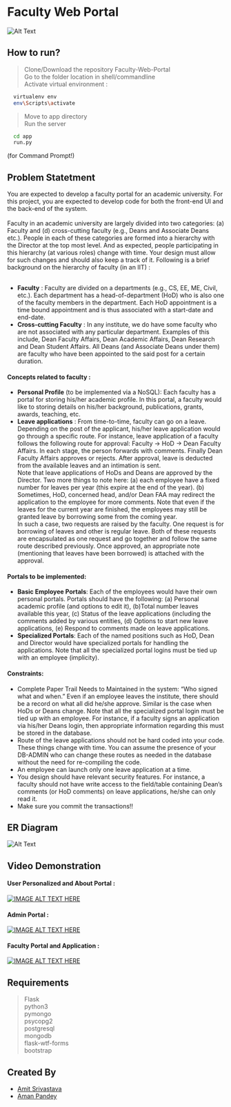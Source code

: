 # Faculty Web Portal
![Alt Text](https://raw.githubusercontent.com/cynicphoenix/Faculty-Web-Portal/master/Screenshots/dashboard.png)

## How to run?

> Clone/Download the repository Faculty-Web-Portal <br />
> Go to the folder location in shell/commandline<br />
> Activate virtual environment :<br />
```bash
  virtualenv env
  env\Scripts\activate
```
> Move to app directory<br />
> Run the server<br />
```bash
  cd app
  run.py
```
(for Command Prompt!)


## Problem Statetment
You are expected to develop a faculty portal for an academic university. For this project, you are expected
to develop code for both the front-end UI and the back-end of the system.<br /><br />
Faculty in an academic university are largely divided into two categories: (a) Faculty and (d) cross-cutting
faculty (e.g., Deans and Associate Deans etc.). People in each of these categories are formed into a
hierarchy with the Director at the top most level. And as expected, people participating in this hierarchy
(at various roles) change with time. Your design must allow for such changes and should also keep a track
of it. Following is a brief background on the hierarchy of faculty (in an IIT) :<br /><br />

- **Faculty** : Faculty are divided on a departments (e.g., CS, EE, ME, Civil, etc.). Each department
has a head-of-department (HoD) who is also one of the faculty members in the department. Each
HoD appointment is a time bound appointment and is thus associated with a start-date and
end-date.<br />
- **Cross-cutting Faculty** : In any institute, we do have some faculty who are not associated with
any particular department. Examples of this include, Dean Faculty Affairs, Dean Academic
Affairs, Dean Research and Dean Student Affairs. All Deans (and Associate Deans under them)
are faculty who have been appointed to the said post for a certain duration.

#### Concepts related to faculty :
- **Personal Profile** (to be implemented via a NoSQL): Each faculty has a portal for storing
his/her academic profile. In
this portal, a faculty would like to storing details on his/her background, publications, grants,
awards, teaching, etc.<br />
- **Leave applications** : From time-to-time, faculty can go on a leave. Depending on the post of the
applicant, his/her leave application would go through a specific route. For instance, leave
application of a faculty follows the following route for approval: Faculty → HoD → Dean
Faculty Affairs. In each stage, the person forwards with comments. Finally Dean Faculty Affairs
approves or rejects. After approval, leave is deducted from the available leaves and an intimation
is sent. <br />
Note that leave applications of HoDs and Deans are approved by the Director. Two more
things to note here: (a) each employee have a fixed number for leaves per year (this expire at the
end of the year). (b) Sometimes, HoD, concerned head, and/or Dean FAA may redirect the
application to the employee for more comments. Note that even if the leaves for the current year
are finished, the employees may still be granted leave by borrowing some from the coming year.
<br />In such a case, two requests are raised by the faculty. One request is for borrowing of leaves and
other is regular leave. Both of these requests are encapsulated as one request and go together and
follow the same route described previously. Once approved, an appropriate note (mentioning that
leaves have been borrowed) is attached with the approval.

#### Portals to be implemented:
- **Basic Employee Portals**: Each of the employees would have their own personal portals. Portals
should have the following: (a) Personal academic profile (and options to edit it), (b)Total number
leaves available this year, (c) Status of the leave applications (including the comments added by
various entities, (d) Options to start new leave applications, (e) Respond to comments made on
leave applications.
- **Specialized Portals**: Each of the named positions such as HoD, Dean and Director would have
specialized portals for handling the applications. Note that all the specialized portal logins must
be tied up with an employee (implicity).


#### Constraints:
- Complete Paper Trail Needs to Maintained in the system: “Who signed what and when.”
Even if an employee leaves the institute, there should be a record on what all did he/she approve.
Similar is the case when HoDs or Deans change. Note that all the specialized portal login must
be tied up with an employee. For instance, if a faculty signs an application via his/her Deans
login, then appropriate information regarding this must be stored in the database.
- Route of the leave applications should not be hard coded into your code. These things change
with time. You can assume the presence of your DB-ADMIN who can change these routes as
needed in the database without the need for re-compiling the code.
- An employee can launch only one leave application at a time.
- You design should have relevant security features. For instance, a faculty should not have write
access to the field/table containing Dean’s comments (or HoD comments) on leave applications,
he/she can only read it.
- Make sure you commit the transactions!!

## ER Diagram 
![Alt Text](https://raw.githubusercontent.com/cynicphoenix/Faculty-Web-Portal/master/ER%20Diagram%20main.png)

## Video Demonstration

#### User Personalized and About Portal :
[![IMAGE ALT TEXT HERE](https://raw.githubusercontent.com/cynicphoenix/Faculty-Web-Portal/master/Screenshots/user.png)](https://www.youtube.com/watch?v=HSSV2hhaO9A)

#### Admin Portal :
[![IMAGE ALT TEXT HERE](https://raw.githubusercontent.com/cynicphoenix/Faculty-Web-Portal/master/Screenshots/admin.png)](https://www.youtube.com/watch?v=Un3ZG3vNMJw)

#### Faculty Portal and Application :
[![IMAGE ALT TEXT HERE](https://raw.githubusercontent.com/cynicphoenix/Faculty-Web-Portal/master/Screenshots/portal.png)](https://www.youtube.com/watch?v=7WlAzyHb2aw)


## Requirements
>Flask<br />
>python3<br />
>pymongo<br />
>psycopg2<br />
>postgresql<br />
>mongodb<br />
>flask-wtf-forms<br />
>bootstrap<br />



## Created By
- [Amit Srivastava](https://github.com/cynicphoenix)
- [Aman Pandey](https://github.com/pandey2000)
